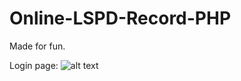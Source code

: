 # Online-LSPD-Record-PHP
Made for fun.

Login page:
![alt text](https://github.com/elefelen/Online-LSPD-Record-PHP/blob/main/1.PNG)
